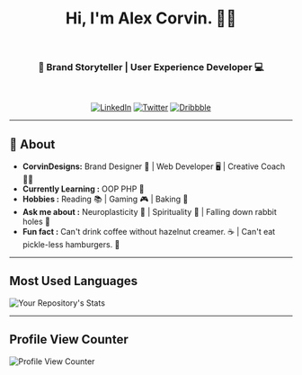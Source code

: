 
<h1 align="center"> Hi, I'm Alex Corvin. 👨‍💻 </h1>    

<h3 align="center">  📙 Brand Storyteller | User Experience Developer 💻</h3> <br>

<p align="center">
<a href="https://www.linkedin.com/in/alexander-corvin/"><img alt="LinkedIn" src="https://img.shields.io/badge/AlexCorvin-0077B5?style=for-the-badge&logo=linkedin&logoColor=white&link=https://www.linkedin.com/in/alexander-corvin/"></a>
<a href="https://twitter.com/CorvinDesigns"><img alt="Twitter" src="https://img.shields.io/badge/CorvinDesigns-1DA1F2?style=for-the-badge&logo=twitter&logoColor=white&link=https://twitter.com/CorvinDesigns"></a>
<a href="https://dribbble.com/corvindesigns"><img alt="Dribbble" src="https://img.shields.io/badge/CorvinDesigns-EA4C89?style=for-the-badge&logo=dribbble&logoColor=white&link=https://dribbble.com/corvindesigns"></a>
</p>

---------------------------------------------------------------------------------------------------------------------------------------------------------------------------------
## 🤠 About
-  **CorvinDesigns:**  Brand Designer 🎨 | Web Developer 🖥️ | Creative Coach 🧑‍🏫
-  **Currently Learning :** OOP PHP :elephant:	
-  **Hobbies :** Reading :books: | Gaming :video_game: | Baking :pie: 
-  **Ask me about :** Neuroplasticity 🧠 | Spirituality :seedling: | Falling down rabbit holes :rabbit:
-  **Fun fact :** Can't drink coffee without hazelnut creamer. :coffee: | Can't eat pickle-less hamburgers. 🥒

---------------------------------------------------------------------------------------------------------------------------------------------------------------------------------

## Most Used Languages
![Your Repository's Stats](https://github-readme-stats.vercel.app/api/top-langs/?username=acorvin&theme=blue-green)

---------------------------------------------------------------------------------------------------------------------------------------------------------------------------------

## Profile View Counter
![Profile View Counter](https://komarev.com/ghpvc/?username=acorvin)



<!--
**acorvin/acorvin** is a ✨ _special_ ✨ repository because its `README.md` (this file) appears on your GitHub profile.

Here are some ideas to get you started:

- 🔭 I’m currently working on ...
- 🌱 I’m currently learning ...
- 👯 I’m looking to collaborate on ...
- 🤔 I’m looking for help with ...
- 💬 Ask me about ...
- 📫 How to reach me: ...
- 😄 Pronouns: ...
- ⚡ Fun fact: ...
-->
